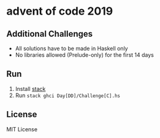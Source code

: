 # advent of code 2019

## Additional Challenges
- All solutions have to be made in Haskell only
- No libraries allowed (Prelude-only) for the first 14 days

## Run
1. Install [stack](https://docs.haskellstack.org/en/stable/README/)
2. Run `stack ghci Day[DD]/Challenge[C].hs`

## License
MIT License
